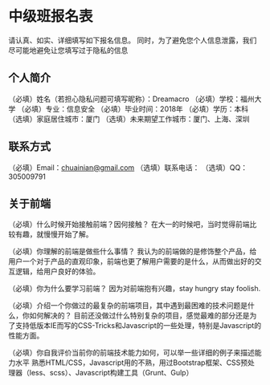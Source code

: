 # 中级班报名表

请认真、如实、详细填写如下报名信息。
同时，为了避免您个人信息泄露，我们尽可能地避免让您填写过于隐私的信息

## 个人简介

（必填）姓名（若担心隐私问题可填写昵称）：Dreamacro
（必填）学校：福州大学
（必填）专业：信息安全
（必填）毕业时间：2018年
（必填）学历：本科
（选填）家庭居住城市：厦门
（选填）未来期望工作城市：厦门、上海、深圳

## 联系方式

（必填）Email：chuainian@gmail.com
（选填）联系电话：
（选填）QQ：305009791

## 关于前端

（必填）什么时候开始接触前端？因何接触？
在大一的时候吧，当时觉得前端比较有趣，就慢慢开始了解。

（必填）你理解的前端是做些什么事情？
我认为的前端做的是修饰整个产品，给用户一个对于产品的直观印象，前端也更了解用户需要的是什么，从而做出好的交互逻辑，给用户良好的体验。

（必填）你为什么要学习前端？
因为对前端抱有兴趣，stay hungry stay foolish.

（必填）介绍一个你做过的最复杂的前端项目，其中遇到最困难的技术问题是什么，你如何解决的？
目前还没做过什么特别复杂的项目，感觉最难的部分还是为了支持低版本IE而写的CSS-Tricks和Javascript的一些处理，特别是Javascript的性能方面。

（必填）你自我评价当前你的前端技术能力如何，可以举一些详细的例子来描述能力水平
熟悉HTML/CSS，Javascript用的不熟，用过Bootstrap框架、CSS预处理器（less、scss）、Javascript构建工具（Grunt、Gulp）

